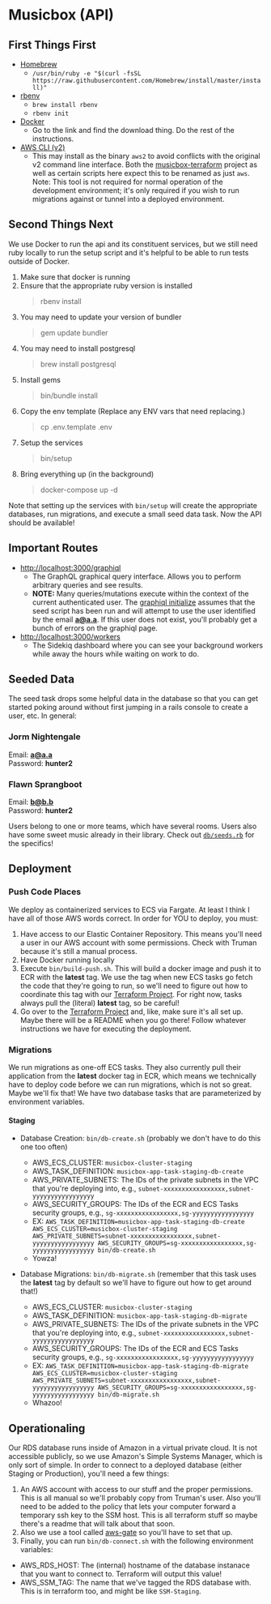 # Musicbox (API)

## First Things First

- [Homebrew](https://brew.sh/)
  - `/usr/bin/ruby -e "$(curl -fsSL https://raw.githubusercontent.com/Homebrew/install/master/install)"`
- [rbenv](https://github.com/rbenv/rbenv#homebrew-on-macos)
  - `brew install rbenv`
  - `rbenv init`
- [Docker](https://www.docker.com/get-started)
  - Go to the link and find the download thing.  Do the rest of the instructions.
- [AWS CLI (v2)](https://docs.aws.amazon.com/cli/latest/userguide/install-cliv2.html)
  - This may install as the binary `aws2` to avoid conflicts with the original v2 command line interface. Both the [musicbox-terraform](https://github.com/go-between/musicbox-terraform) project as well as certain scripts here expect this to be renamed as just `aws`.  Note:  This tool is not required for normal operation of the development environment; it's only required if you wish to run migrations against or tunnel into a deployed environment.

## Second Things Next

We use Docker to run the api and its constituent services, but we still need ruby locally to run the setup script and it's helpful to be able to run tests outside of Docker.

1.  Make sure that docker is running
2.  Ensure that the appropriate ruby version is installed
    > rbenv install
3.  You may need to update your version of bundler
    > gem update bundler
4.  You may need to install postgresql
    > brew install postgresql
5.  Install gems
    > bin/bundle install
6.  Copy the env template (Replace any ENV vars that need replacing.)
    > cp .env.template .env
7.  Setup the services
    > bin/setup
8.  Bring everything up (in the background)
    > docker-compose up -d

Note that setting up the services with `bin/setup` will create the appropriate databases, run migrations, and execute a small seed data task.  Now the API should be available!

## Important Routes

- [http://localhost:3000/graphiql](http://localhost:3000/graphiql)
  - The GraphQL graphical query interface.  Allows you to perform arbitrary queries and see results.
  - **NOTE:** Many queries/mutations execute within the context of the current authenticated user.  The [graphiql initialize](config/initializers/graphiql.rb) assumes that the seed script has been run and will attempt to use the user identified by the email **a@a.a**.  If this user does not exist, you'll probably get a bunch of errors on the graphiql page.
- [http://localhost:3000/workers](http://localhost:3000/workers)
  - The Sidekiq dashboard where you can see your background workers while away the hours while waiting on work to do.

## Seeded Data

The seed task drops some helpful data in the database so that you can get started poking around without first jumping in a rails console to create a user, etc.  In general:

### Jorm Nightengale
Email:  **a@a.a**  
Password:  **hunter2**

### Flawn Sprangboot
Email:  **b@b.b**  
Password:  **hunter2**

Users belong to one or more teams, which have several rooms.  Users also have some sweet music already in their library.  Check out [`db/seeds.rb`](db/seeds.rb) for the specifics!

## Deployment

### Push Code Places

We deploy as containerized services to ECS via Fargate.  At least I think I have all of those AWS words correct.  In order for YOU to deploy, you must:

1.  Have access to our Elastic Container Repository.  This means you'll need a user in our AWS account with some permissions.  Check with Truman because it's still a manual process.
2.  Have Docker running locally
3.  Execute `bin/build-push.sh`.  This will build a docker image and push it to ECR with the **latest** tag.  We use the tag when new ECS tasks go fetch the code that they're going to run, so we'll need to figure out how to coordinate this tag with our [Terraform Project](https://github.com/go-between/musicbox-terraform).  For right now, tasks always pull the (literal) **latest** tag, so be careful!
4.  Go over to the [Terraform Project](https://github.com/go-between/musicbox-terraform) and, like, make sure it's all set up.  Maybe there will be a README when you go there!  Follow whatever instructions we have for executing the deployment.

### Migrations

We run migrations as one-off ECS tasks.  They also currently pull their application from the **latest** docker tag in ECR, which means we technically have to deploy code before we can run migrations, which is not so great.  Maybe we'll fix that!  We have two database tasks that are parameterized by environment variables.

#### Staging
- Database Creation: `bin/db-create.sh` (probably we don't have to do this one too often)
  - AWS_ECS_CLUSTER: `musicbox-cluster-staging`
  - AWS_TASK_DEFINITION: `musicbox-app-task-staging-db-create`
  - AWS_PRIVATE_SUBNETS: The IDs of the private subnets in the VPC that you're deploying into, e.g., `subnet-xxxxxxxxxxxxxxxxx,subnet-yyyyyyyyyyyyyyyyy`
  - AWS_SECURITY_GROUPS: The IDs of the ECR and ECS Tasks security groups, e.g., `sg-xxxxxxxxxxxxxxxxx,sg-yyyyyyyyyyyyyyyyy`
  - EX: `AWS_TASK_DEFINITION=musicbox-app-task-staging-db-create AWS_ECS_CLUSTER=musicbox-cluster-staging AWS_PRIVATE_SUBNETS=subnet-xxxxxxxxxxxxxxxxx,subnet-yyyyyyyyyyyyyyyyy AWS_SECURITY_GROUPS=sg-xxxxxxxxxxxxxxxxx,sg-yyyyyyyyyyyyyyyyy bin/db-create.sh`
  - Yowza!

- Database Migrations: `bin/db-migrate.sh` (remember that this task uses the **latest** tag by default so we'll have to figure out how to get around that!)
  - AWS_ECS_CLUSTER: `musicbox-cluster-staging`
  - AWS_TASK_DEFINITION: `musicbox-app-task-staging-db-migrate`
  - AWS_PRIVATE_SUBNETS: The IDs of the private subnets in the VPC that you're deploying into, e.g., `subnet-xxxxxxxxxxxxxxxxx,subnet-yyyyyyyyyyyyyyyyy`
  - AWS_SECURITY_GROUPS: The IDs of the ECR and ECS Tasks security groups, e.g., `sg-xxxxxxxxxxxxxxxxx,sg-yyyyyyyyyyyyyyyyy`
  - EX: `AWS_TASK_DEFINITION=musicbox-app-task-staging-db-migrate AWS_ECS_CLUSTER=musicbox-cluster-staging AWS_PRIVATE_SUBNETS=subnet-xxxxxxxxxxxxxxxxx,subnet-yyyyyyyyyyyyyyyyy AWS_SECURITY_GROUPS=sg-xxxxxxxxxxxxxxxxx,sg-yyyyyyyyyyyyyyyyy bin/db-migrate.sh`
  - Whazoo!

## Operationaling

Our RDS database runs inside of Amazon in a virtual private cloud.  It is not accessible publicly, so we use Amazon's Simple Systems Manager, which is only sort of simple. In order to connect to a deployed database (either Staging or Production), you'll need a few things:

1.  An AWS account with access to our stuff and the proper permissions. This is all manual so we'll probably copy from Truman's user. Also you'll need to be added to the policy that lets your computer forward a temporary ssh key to the SSM host. This is all terraform stuff so maybe there's a readme that will talk about that soon.
2.  Also we use a tool called [aws-gate](https://aws-gate.readthedocs.io/en/latest/quickstart/#prerequisites) so you'll have to set that up.
3.  Finally, you can run `bin/db-connect.sh` with the following environment variables:
  - AWS_RDS_HOST: The (internal) hostname of the database instanace that you want to connect to. Terraform will output this value!
  - AWS_SSM_TAG: The name that we've tagged the RDS database with. This is in terraform too, and might be like `SSM-Staging`.
